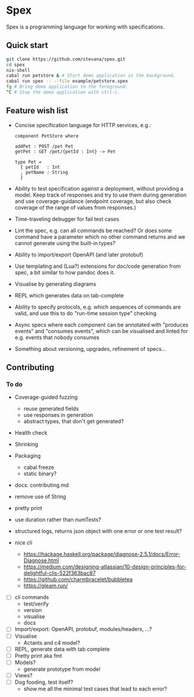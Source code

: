 # Spex

Spex is a programming language for working with specifications.

## Quick start

```bash
git clone https://github.com/stevana/spex.git
cd spex
nix-shell
cabal run petstore & # Start demo application in the background.
cabal run spex -- --file example/petstore.spex
fg # Bring demo application to the foreground.
^C # Stop the demo application with ctrl-c.
```

## Feature wish list

* Concise specification language for HTTP services, e.g.:

  ```
  component PetStore where

  addPet : POST /pet Pet
  getPet : GET /pet/{petId : Int} -> Pet

  type Pet =
    { petId   : Int
    , petName : String
    }
  ```

* Ability to test specification against a deployment, without
  providing a model. Keep track of responses and try to use them
  during generation and use coverage-guidance (endpoint coverage,
  but also check coverage of the range of values from responses.)

* Time-traveling debugger for fail test cases

* Lint the spec, e.g. can all commands be reached? Or does some
  command have a parameter which no other command returns and we
  cannot generate using the built-in types?

* Ability to import/export OpenAPI (and later protobuf)

* Use templating and (Lua?) extensions for doc/code generation from
  spec, a bit similar to how pandoc does it.

* Visualise by generating diagrams

* REPL which generates data on tab-complete

* Ability to specify protocols, e.g. which sequences of commands
  are valid, and use this to do "run-time session type" checking

* Async specs where each component can be annotated with "produces
  events" and "consumes events", which can be visualised and linted
  for e.g. events that nobody consumes

* Something about versioning, upgrades, refinement of specs...


## Contributing

### To do

- Coverage-guided fuzzing
  + reuse generated fields
  + use responses in generation
  + abstract types, that don't get generated?
- Health check
- Shrinking
- Packaging
  + cabal freeze
  + static binary?
- docs: contributing.md
- remove use of String
- pretty print
- use duration rather than numTests?
- structured logs, returns json object with one error or one test result?

- nice cli
  + https://hackage.haskell.org/package/diagnose-2.5.1/docs/Error-Diagnose.html
  + https://medium.com/designing-atlassian/10-design-principles-for-delightful-clis-522f363bac87
  + https://github.com/charmbracelet/bubbletea
  + https://gleam.run/

- [ ] cli commands
  + test/verify
  + version
  + visualise
  + docs
- [ ] Import/export: OpenAPI, protobuf, modules/headers, ...?
- [ ] Visualise
  + Actants and c4 model?
- [ ] REPL, generate data with tab complete
- [ ] Pretty print aka fmt
- [ ] Models?
  + generate prototype from model
- [ ] Views?
- [ ] Dog fooding, test itself?
  + show me all the minimal test cases that lead to each error?
